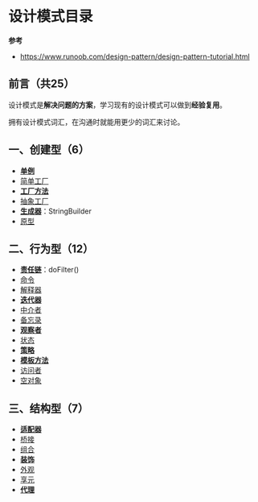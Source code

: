 # 设计模式目录

**参考**

- https://www.runoob.com/design-pattern/design-pattern-tutorial.html

## 前言（共25）

设计模式是**解决问题的方案**，学习现有的设计模式可以做到**经验复用**。

拥有设计模式词汇，在沟通时就能用更少的词汇来讨论。

## 一、创建型（6）

- **[单例](单例.md)**
- [简单工厂](简单工厂.md)
- **[工厂方法](工厂方法.md)**
- [抽象工厂](抽象工厂.md)
- **[生成器](生成器.md)**：StringBuilder
- [原型](原型.md)

## 二、行为型（12）

- **[责任链](责任链.md)**：doFilter()
- [命令](命令.md)
- [解释器](解释器.md)
- **[迭代器](迭代器.md)**
- [中介者](中介者.md)
- [备忘录](备忘录.md)
- **[观察者](观察者.md)**
- [状态](状态.md)
- **[策略](策略.md)**
- **[模板方法](模板方法.md)**
- [访问者](访问者.md)
- [空对象](空对象.md)

## 三、结构型（7）

- **[适配器](适配器.md)**
- [桥接](桥接.md)
- [组合](组合.md)
- **[装饰](装饰.md)**
- [外观](外观.md)
- [享元](享元.md)
- **[代理](代理.md)**


